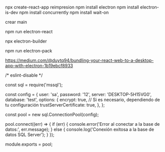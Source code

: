 npx create-react-app reimpresion
npm install electron
npm install electron-is-dev
npm install concurrently
npm install wait-on

crear main

npm run electron-react

npx electron-builder

npm run electron-pack

https://medium.com/@duytq94/bundling-your-react-web-to-a-desktop-app-with-electron-1b19ebcf8933



/* eslint-disable */

const sql = require('mssql');

const config = {
  user: 'sa',
  password: '12',
  server: 'DESKTOP-5H15VG0',
  database: 'test',
  options: {
    encrypt: true, // Si es necesario, dependiendo de tu configuración
    trustServerCertificate: true,
  },
};

const pool = new sql.ConnectionPool(config);

pool.connect((err) => {
  if (err) {
    console.error('Error al conectar a la base de datos:', err.message);
  } else {
    console.log('Conexión exitosa a la base de datos SQL Server');
  }
});

module.exports = pool;
